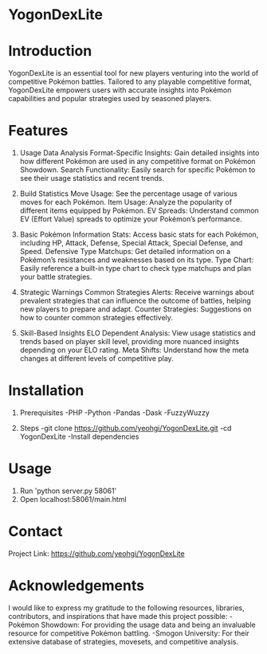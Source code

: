 # YogonDexLite

# Introduction
YogonDexLite is an essential tool for new players venturing into the world of competitive Pokémon battles. Tailored to any playable competitive format, YogonDexLite empowers users with accurate insights into Pokémon capabilities and popular strategies used by seasoned players.

# Features
1. Usage Data Analysis
    Format-Specific Insights: Gain detailed insights into how different Pokémon are used in any competitive format on Pokémon Showdown.
    Search Functionality: Easily search for specific Pokémon to see their usage statistics and recent trends.

2. Build Statistics
    Move Usage: See the percentage usage of various moves for each Pokémon.
    Item Usage: Analyze the popularity of different items equipped by Pokémon.
    EV Spreads: Understand common EV (Effort Value) spreads to optimize your Pokémon’s performance.

3. Basic Pokémon Information
    Stats: Access basic stats for each Pokémon, including HP, Attack, Defense, Special Attack, Special Defense, and Speed.
    Defensive Type Matchups: Get detailed information on a Pokémon’s resistances and weaknesses based on its type.
    Type Chart: Easily reference a built-in type chart to check type matchups and plan your battle strategies.

4. Strategic Warnings
    Common Strategies Alerts: Receive warnings about prevalent strategies that can influence the outcome of battles, helping new players to prepare and adapt.
    Counter Strategies: Suggestions on how to counter common strategies effectively.

5. Skill-Based Insights
    ELO Dependent Analysis: View usage statistics and trends based on player skill level, providing more nuanced insights depending on your ELO rating.
    Meta Shifts: Understand how the meta changes at different levels of competitive play.

# Installation
1. Prerequisites
    -PHP
    -Python
    -Pandas
    -Dask
    -FuzzyWuzzy

2. Steps
    -git clone https://github.com/yeohgi/YogonDexLite.git
    -cd YogonDexLite
    -Install dependencies

# Usage
1. Run 'python server.py 58061'
2. Open localhost:58061/main.html

# Contact
Project Link: https://github.com/yeohgi/YogonDexLite

# Acknowledgements
I would like to express my gratitude to the following resources, libraries, contributors, and inspirations that have made this project possible:
    -Pokémon Showdown: For providing the usage data and being an invaluable resource for competitive Pokémon battling.
    -Smogon University: For their extensive database of strategies, movesets, and competitive analysis.





